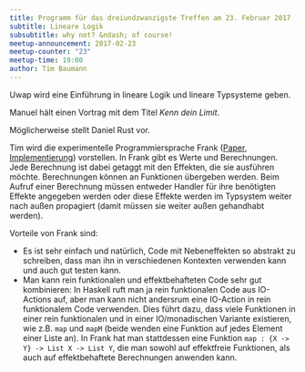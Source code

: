 ```yaml
---
title: Programm für das dreiundzwanzigste Treffen am 23. Februar 2017
subtitle: Lineare Logik
subsubtitle: why not? &ndash; of course!
meetup-announcement: 2017-02-23
meetup-counter: "23"
meetup-time: 19:00
author: Tim Baumann
---
```


Uwap wird eine Einführung in lineare Logik und lineare Typsysteme geben.

Manuel hält einen Vortrag mit dem Titel *Kenn dein Limit*.

Möglicherweise stellt Daniel Rust vor.

Tim wird die experimentelle Programmiersprache Frank ([Paper](https://arxiv.org/pdf/1611.09259.pdf), [Implementierung](https://github.com/cmcl/frankjnr)) vorstellen.
In Frank gibt es Werte und Berechnungen. Jede Berechnung ist dabei getaggt mit den Effekten, die sie ausführen möchte. Berechnungen können an Funktionen übergeben werden. Beim Aufruf einer Berechnung müssen entweder Handler für ihre benötigten Effekte angegeben werden oder diese Effekte werden im Typsystem weiter nach außen propagiert (damit müssen sie weiter außen gehandhabt werden).

Vorteile von Frank sind:

* Es ist sehr einfach und natürlich, Code mit Nebeneffekten so abstrakt zu schreiben, dass man ihn in verschiedenen Kontexten verwenden kann und auch gut testen kann.
* Man kann rein funktionalen und effektbehafteten Code sehr gut kombinieren: In Haskell ruft man ja rein funktionalen Code aus IO-Actions auf, aber man kann nicht andersrum eine IO-Action in rein funktionalem Code verwenden. Dies führt dazu, dass viele Funktionen in einer rein funktionalen und in einer IO/monadischen Variante existieren, wie z.B. `map` und `mapM` (beide wenden eine Funktion auf jedes Element einer Liste an). In Frank hat man stattdessen eine Funktion `map : {X -> Y} -> List X -> List Y`, die man sowohl auf effektfreie Funktionen, als auch auf effektbehaftete Berechnungen anwenden kann.
